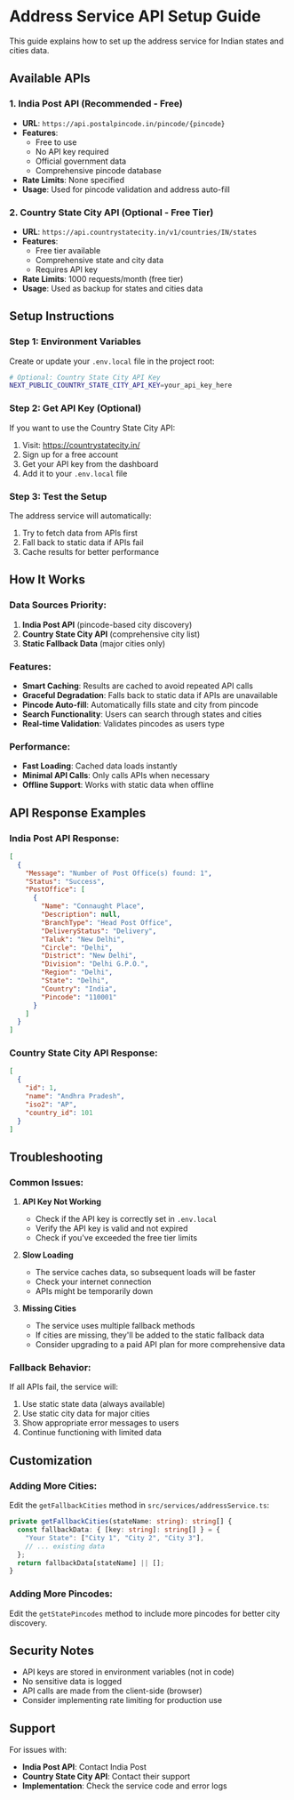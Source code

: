 # Address Service API Setup Guide

This guide explains how to set up the address service for Indian states and cities data.

## Available APIs

### 1. India Post API (Recommended - Free)
- **URL**: `https://api.postalpincode.in/pincode/{pincode}`
- **Features**: 
  - Free to use
  - No API key required
  - Official government data
  - Comprehensive pincode database
- **Rate Limits**: None specified
- **Usage**: Used for pincode validation and address auto-fill

### 2. Country State City API (Optional - Free Tier)
- **URL**: `https://api.countrystatecity.in/v1/countries/IN/states`
- **Features**:
  - Free tier available
  - Comprehensive state and city data
  - Requires API key
- **Rate Limits**: 1000 requests/month (free tier)
- **Usage**: Used as backup for states and cities data

## Setup Instructions

### Step 1: Environment Variables

Create or update your `.env.local` file in the project root:

```bash
# Optional: Country State City API Key
NEXT_PUBLIC_COUNTRY_STATE_CITY_API_KEY=your_api_key_here
```

### Step 2: Get API Key (Optional)

If you want to use the Country State City API:

1. Visit: https://countrystatecity.in/
2. Sign up for a free account
3. Get your API key from the dashboard
4. Add it to your `.env.local` file

### Step 3: Test the Setup

The address service will automatically:
1. Try to fetch data from APIs first
2. Fall back to static data if APIs fail
3. Cache results for better performance

## How It Works

### Data Sources Priority:
1. **India Post API** (pincode-based city discovery)
2. **Country State City API** (comprehensive city list)
3. **Static Fallback Data** (major cities only)

### Features:
- **Smart Caching**: Results are cached to avoid repeated API calls
- **Graceful Degradation**: Falls back to static data if APIs are unavailable
- **Pincode Auto-fill**: Automatically fills state and city from pincode
- **Search Functionality**: Users can search through states and cities
- **Real-time Validation**: Validates pincodes as users type

### Performance:
- **Fast Loading**: Cached data loads instantly
- **Minimal API Calls**: Only calls APIs when necessary
- **Offline Support**: Works with static data when offline

## API Response Examples

### India Post API Response:
```json
[
  {
    "Message": "Number of Post Office(s) found: 1",
    "Status": "Success",
    "PostOffice": [
      {
        "Name": "Connaught Place",
        "Description": null,
        "BranchType": "Head Post Office",
        "DeliveryStatus": "Delivery",
        "Taluk": "New Delhi",
        "Circle": "Delhi",
        "District": "New Delhi",
        "Division": "Delhi G.P.O.",
        "Region": "Delhi",
        "State": "Delhi",
        "Country": "India",
        "Pincode": "110001"
      }
    ]
  }
]
```

### Country State City API Response:
```json
[
  {
    "id": 1,
    "name": "Andhra Pradesh",
    "iso2": "AP",
    "country_id": 101
  }
]
```

## Troubleshooting

### Common Issues:

1. **API Key Not Working**
   - Check if the API key is correctly set in `.env.local`
   - Verify the API key is valid and not expired
   - Check if you've exceeded the free tier limits

2. **Slow Loading**
   - The service caches data, so subsequent loads will be faster
   - Check your internet connection
   - APIs might be temporarily down

3. **Missing Cities**
   - The service uses multiple fallback methods
   - If cities are missing, they'll be added to the static fallback data
   - Consider upgrading to a paid API plan for more comprehensive data

### Fallback Behavior:

If all APIs fail, the service will:
1. Use static state data (always available)
2. Use static city data for major cities
3. Show appropriate error messages to users
4. Continue functioning with limited data

## Customization

### Adding More Cities:
Edit the `getFallbackCities` method in `src/services/addressService.ts`:

```typescript
private getFallbackCities(stateName: string): string[] {
  const fallbackData: { [key: string]: string[] } = {
    "Your State": ["City 1", "City 2", "City 3"],
    // ... existing data
  };
  return fallbackData[stateName] || [];
}
```

### Adding More Pincodes:
Edit the `getStatePincodes` method to include more pincodes for better city discovery.

## Security Notes

- API keys are stored in environment variables (not in code)
- No sensitive data is logged
- API calls are made from the client-side (browser)
- Consider implementing rate limiting for production use

## Support

For issues with:
- **India Post API**: Contact India Post
- **Country State City API**: Contact their support
- **Implementation**: Check the service code and error logs 